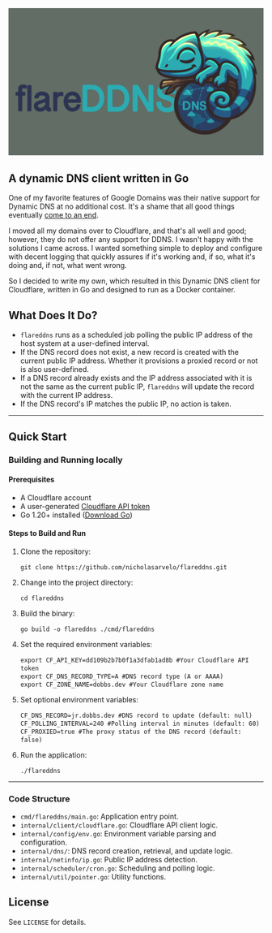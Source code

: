 ![flareDDNS Logo](https://raw.githubusercontent.com/nicholasarvelo/flareddns/main/.assets/logo.png)

## A dynamic DNS client written in Go

One of my favorite features of Google Domains was their native support for Dynamic DNS at no additional cost. It's a shame that all good things eventually [come to an end](https://www.theverge.com/2023/6/16/23763340/google-domains-sunset-sell-squarespace).

I moved all my domains over to Cloudflare, and that's all well and good; however, they do not offer any support for DDNS. I wasn't happy with the solutions I came across. I wanted something simple to deploy and configure with decent logging that quickly assures if it's working and, if so, what it's doing and, if not, what went wrong.

So I decided to write my own, which resulted in this Dynamic DNS client for Cloudflare, written in Go and designed to run as a Docker container.

## What Does It Do?

* `flareddns` runs as a scheduled job polling the public IP address of the host system at a user-defined interval.
* If the DNS record does not exist, a new record is created with the current public IP address. Whether it provisions a proxied record or not is also user-defined.
* If a DNS record already exists and the IP address associated with it is not the same as the current public IP, `flareddns` will update the record with the current IP address.
* If the DNS record's IP matches the public IP, no action is taken.

---

## Quick Start

### Building and Running locally

#### Prerequisites

* A Cloudflare account
* A user-generated [Cloudflare API token](https://developers.cloudflare.com/fundamentals/api/get-started/create-token/)
* Go 1.20+ installed ([Download Go](https://golang.org/dl/))

#### Steps to Build and Run

1. Clone the repository:
    ```shell
    git clone https://github.com/nicholasarvelo/flareddns.git
   ```
2. Change into the project directory:
    ```shell
    cd flareddns
    ```
3. Build the binary:
    ```shell
    go build -o flareddns ./cmd/flareddns
   ```
4. Set the required environment variables:
    ```shell
    export CF_API_KEY=dd109b2b7b0f1a3dfab1ad8b #Your Cloudflare API token
    export CF_DNS_RECORD_TYPE=A #DNS record type (A or AAAA)
    export CF_ZONE_NAME=dobbs.dev #Your Cloudflare zone name
    ```
5. Set optional environment variables:
    ```shell
   CF_DNS_RECORD=jr.dobbs.dev #DNS record to update (default: null)
   CF_POLLING_INTERVAL=240 #Polling interval in minutes (default: 60)
   CF_PROXIED=true #The proxy status of the DNS record (default: false)
   ```
6. Run the application:
    ```shell
    ./flareddns
    ```
---

### Code Structure

- `cmd/flareddns/main.go`: Application entry point.
- `internal/client/cloudflare.go`: Cloudflare API client logic.
- `internal/config/env.go`: Environment variable parsing and configuration.
- `internal/dns/`: DNS record creation, retrieval, and update logic.
- `internal/netinfo/ip.go`: Public IP address detection.
- `internal/scheduler/cron.go`: Scheduling and polling logic.
- `internal/util/pointer.go`: Utility functions.

## License

See `LICENSE` for details.
